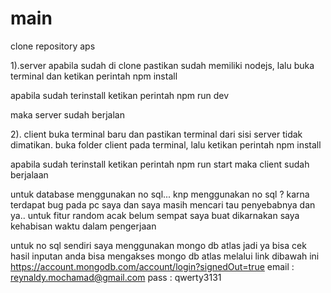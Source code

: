 # main

clone repository aps

1).server
apabila sudah di clone pastikan sudah memiliki nodejs, lalu buka terminal dan ketikan perintah 
npm install

apabila sudah terinstall ketikan perintah 
npm run dev

maka server sudah berjalan

2). client
buka terminal baru dan pastikan terminal dari sisi server tidak dimatikan.
buka folder client pada terminal, lalu ketikan perintah 
npm install

apabila sudah terinstall ketikan perintah 
npm run start
maka client sudah berjalaan

untuk database menggunakan no sql...
knp menggunakan no sql ?
karna terdapat bug pada pc saya dan saya masih mencari tau penyebabnya dan ya..
untuk fitur random acak belum sempat saya buat dikarnakan saya kehabisan waktu dalam pengerjaan

untuk no sql sendiri saya menggunakan mongo db atlas
jadi ya bisa cek hasil inputan anda bisa mengakses mongo db atlas melalui link dibawah ini
https://account.mongodb.com/account/login?signedOut=true
email : reynaldy.mochamad@gmail.com
pass : qwerty3131
